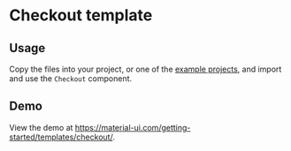 # Checkout template

## Usage

<!-- #default-branch-switch -->

Copy the files into your project, or one of the [example projects](https://github.com/mui-org/material-ui/tree/master/examples), and import and use the `Checkout` component.

## Demo

<!-- #default-branch-switch -->

View the demo at https://material-ui.com/getting-started/templates/checkout/.

